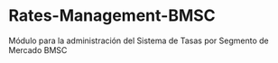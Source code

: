 # Rates-Management-BMSC
Módulo para la administración del Sistema de Tasas por Segmento de Mercado BMSC
